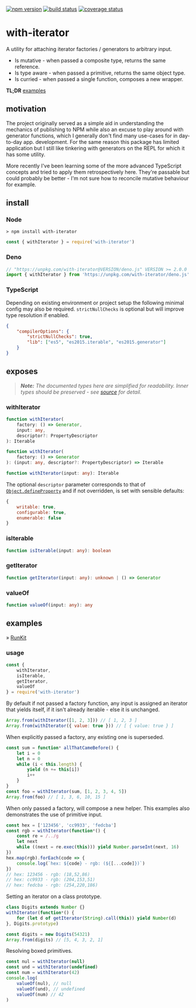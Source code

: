 [![npm version][img:npm-version]][repo:package]
[![build status][img:repo-status]][repo:status]
[![coverage status][img:coveralls]][ext:coveralls]

# with-iterator

A utility for attaching iterator factories / generators to arbitrary input.

-   Is mutative - when passed a composite type, returns the same reference.
-   Is type aware - when passed a primitive, returns the same object type.
-   Is curried - when passed a single function, composes a new wrapper.

**TL;DR** [examples](#examples)

## motivation

The project originally served as a simple aid in understanding the mechanics of
publishing to NPM while also an excuse to play around with generator functions,
which I generally don't find many use-cases for in day-to-day app. development.
For the same reason this package has limited application but I still like
tinkering with generators on the REPL for which it has some utility.

More recently I've been learning some of the more advanced TypeScript concepts
and tried to apply them retrospectively here. They're passable but could probably
be better - I'm not sure how to reconcile mutative behaviour for example.

## install

### Node

```none
> npm install with-iterator
```

```js
const { withIterator } = require('with-iterator')
```

### Deno

```typescript
// "https://unpkg.com/with-iterator@VERSION/deno.js" VERSION >= 2.0.0
import { withIterator } from 'https://unpkg.com/with-iterator/deno.js'
```

### TypeScript

Depending on existing environment or project setup the following minimal
config may also be required. `strictNullChecks` is optional but will
improve type resolution if enabled.

```json
{
	"compilerOptions": {
		"strictNullChecks": true,
		"lib": ["es5", "es2015.iterable", "es2015.generator"]
	}
}
```

## exposes

> **_Note:_** _The documented types here are simplified for readability.
> Inner types should be preserved - see [source][repo:types] for detail._

### withIterator

```typescript
function withIterator(
	factory: () => Generator,
	input: any,
	descriptor?: PropertyDescriptor
): Iterable
```

```typescript
function withIterator(
	factory: () => Generator
): (input: any, descriptor?: PropertyDescriptor) => Iterable
```

```typescript
function withIterator(input: any): Iterable
```

The optional `descriptor` parameter corresponds to that of
[`Object.defineProperty`][ext:defineproperty] and if not overridden, is
set with sensible defaults:

```js
{
    writable: true,
    configurable: true,
    enumerable: false
}
```

### isIterable

```typescript
function isIterable(input: any): boolean
```

### getIterator

```typescript
function getIterator(input: any): unknown | () => Generator
```

### valueOf

```typescript
function valueOf(input: any): any
```

## examples

» [RunKit][repo:examples]

### usage

```js
const {
	withIterator,
	isIterable,
	getIterator,
	valueOf
} = require('with-iterator')
```

By default if not passed a factory function, any input is assigned
an iterator that yields itself, if it isn't already iterable - else
it is unchanged.

```js
Array.from(withIterator([1, 2, 3])) // [ 1, 2, 3 ]
Array.from(withIterator({ value: true })) // [ { value: true } ]
```

When explicitly passed a factory, any existing one is superseded.

```js
const sum = function* allThatCameBefore() {
	let i = 0
	let n = 0
	while (i < this.length) {
		yield (n += this[i])
		i++
	}
}
const foo = withIterator(sum, [1, 2, 3, 4, 5])
Array.from(foo) // [ 1, 3, 6, 10, 15 ]
```

When only passed a factory, will compose a new helper. This
examples also demonstrates the use of primitive input.

```js
const hex = ['123456', 'cc9933', 'fedcba']
const rgb = withIterator(function*() {
	const re = /../g
	let next
	while ((next = re.exec(this))) yield Number.parseInt(next, 16)
})
hex.map(rgb).forEach(code => {
	console.log(`hex: ${code} - rgb: (${[...code]})`)
})
// hex: 123456 - rgb: (18,52,86)
// hex: cc9933 - rgb: (204,153,51)
// hex: fedcba - rgb: (254,220,186)
```

Setting an iterator on a class prototype.

```js
class Digits extends Number {}
withIterator(function*() {
	for (let d of getIterator(String).call(this)) yield Number(d)
}, Digits.prototype)

const digits = new Digits(54321)
Array.from(digits) // [5, 4, 3, 2, 1]
```

Resolving boxed primitives.

```js
const nul = withIterator(null)
const und = withIterator(undefined)
const num = withIterator(42)
console.log(
	valueOf(nul), // null
	valueOf(und), // undefined
	valueOf(num) // 42
)
```

[repo:status]: https://travis-ci.org/mylesj/with-iterator
[repo:package]: https://www.npmjs.com/package/with-iterator
[repo:examples]: https://runkit.com/mylesj/with-iterator/2.0.0
[repo:types]: https://github.com/mylesj/with-iterator/blob/master/types.d.ts
[ext:defineproperty]: https://developer.mozilla.org/en-US/docs/Web/JavaScript/Reference/Global_Objects/Object/defineProperty
[ext:coveralls]: https://coveralls.io/github/mylesj/with-iterator?branch=master
[img:repo-status]: https://travis-ci.org/mylesj/with-iterator.svg?branch=master
[img:npm-version]: https://badgen.net/npm/v/with-iterator
[img:coveralls]: https://coveralls.io/repos/github/mylesj/with-iterator/badge.svg?branch=master
